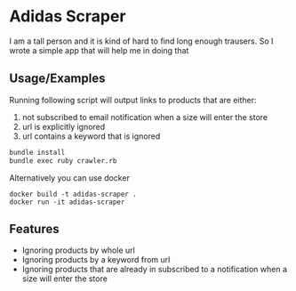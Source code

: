 
# Adidas Scraper

I am a tall person and it is kind of hard to find long enough trausers. So I wrote a simple app that will help me in doing that


## Usage/Examples

Running following script will output links to products that are either:

1. not subscribed to email notification when a size will enter the store
2. url is explicitly ignored
3. url contains a keyword that is ignored

```bash
bundle install
bundle exec ruby crawler.rb
```

Alternatively you can use docker
```
docker build -t adidas-scraper .
docker run -it adidas-scraper
```


## Features

- Ignoring products by whole url
- Ignoring products by a keyword from url
- Ignoring products that are already in subscribed to a notification when a size will enter the store

